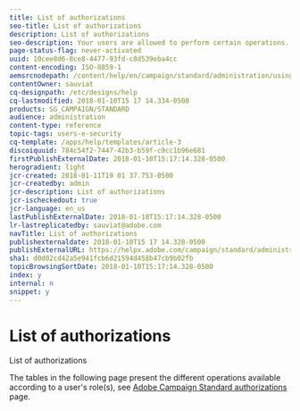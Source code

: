 ```yaml
---
title: List of authorizations
seo-title: List of authorizations
description: List of authorizations
seo-description: Your users are allowed to perform certain operations. Discover the complete list of authorizations.
page-status-flag: never-activated
uuid: 10cee8d6-8ce8-4477-93fd-c8d539eba4cc
content-encoding: ISO-8859-1
aemsrcnodepath: /content/help/en/campaign/standard/administration/using/list-of-authorizations
contentOwner: sauviat
cq-designpath: /etc/designs/help
cq-lastmodified: 2018-01-10T15 17 14.334-0500
products: SG_CAMPAIGN/STANDARD
audience: administration
content-type: reference
topic-tags: users-e-security
cq-template: /apps/help/templates/article-3
discoiquuid: 784c54f2-7447-42b3-b59f-c9cc1b96e681
firstPublishExternalDate: 2018-01-10T15:17:14.328-0500
herogradient: light
jcr-created: 2018-01-11T19 01 37.753-0500
jcr-createdby: admin
jcr-description: List of authorizations
jcr-ischeckedout: true
jcr-language: en_us
lastPublishExternalDate: 2018-01-10T15:17:14.328-0500
lr-lastreplicatedby: sauviat@adobe.com
navTitle: List of authorizations
publishexternaldate: 2018-01-10T15 17 14.328-0500
publishExternalURL: https://helpx.adobe.com/campaign/standard/administration/using/list-of-authorizations.html
sha1: d0d02cd42a5e941fcb6d21594d458b47cb9b02fb
topicBrowsingSortDate: 2018-01-10T15:17:14.328-0500
index: y
internal: n
snippet: y
---
```


# List of authorizations

List of authorizations

The tables in the following page present the different operations available according to a user's role(s), see [Adobe Campaign Standard authorizations](https://docs.campaign.adobe.com/doc/standard/en/Technotes/AdobeCampaign-ACSRights.pdf) page.

